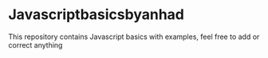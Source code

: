 # Javascriptbasicsbyanhad

This repository contains Javascript basics with examples, feel free to add or correct anything
